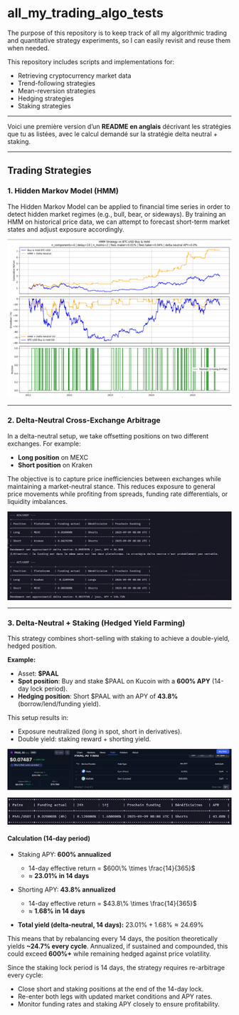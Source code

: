 # all_my_trading_algo_tests

The purpose of this repository is to keep track of all my algorithmic trading and quantitative strategy experiments, so I can easily revisit and reuse them when needed.

This repository includes scripts and implementations for:

- Retrieving cryptocurrency market data
- Trend-following strategies
- Mean-reversion strategies
- Hedging strategies
- Staking strategies

---

Voici une première version d’un **README en anglais** décrivant les stratégies que tu as listées, avec le calcul demandé sur la stratégie delta neutral + staking.

---

## Trading Strategies

### 1. Hidden Markov Model (HMM)

The Hidden Markov Model can be applied to financial time series in order to detect hidden market regimes (e.g., bull, bear, or sideways).
By training an HMM on historical price data, we can attempt to forecast short-term market states and adjust exposure accordingly.

![HMM Example](./public/backtest_hmm_simple.png)

---

### 2. Delta-Neutral Cross-Exchange Arbitrage

In a delta-neutral setup, we take offsetting positions on two different exchanges.
For example:

* **Long position** on MEXC
* **Short position** on Kraken

The objective is to capture price inefficiencies between exchanges while maintaining a market-neutral stance.
This reduces exposure to general price movements while profiting from spreads, funding rate differentials, or liquidity imbalances.

![Delta neutral cross CEX Example](./public/delta_neutral_cross_CEX.png)

---

### 3. Delta-Neutral + Staking (Hedged Yield Farming)

This strategy combines short-selling with staking to achieve a double-yield, hedged position.

**Example:**

* Asset: **\$PAAL**
* **Spot position**: Buy and stake \$PAAL on Kucoin with a **600% APY** (14-day lock period).
* **Hedging position**: Short \$PAAL with an APY of **43.8%** (borrow/lend/funding yield).

This setup results in:

* Exposure neutralized (long in spot, short in derivatives).
* Double yield: staking reward + shorting yield.

![PAAL APY Example](./public/APY_kucoin.png)

![PAAL short Example](./public/paal_short.png)

#### Calculation (14-day period)

* Staking APY: **600% annualized**

  * 14-day effective return = $600\% \times \frac{14}{365}$
  * ≈ **23.01% in 14 days**

* Shorting APY: **43.8% annualized**

  * 14-day effective return = $43.8\% \times \frac{14}{365}$
  * ≈ **1.68% in 14 days**

* **Total yield (delta-neutral, 14 days):**
  $23.01\% + 1.68\% ≈ 24.69\%$

This means that by rebalancing every 14 days, the position theoretically yields **\~24.7% every cycle**.
Annualized, if sustained and compounded, this could exceed **600%+** while remaining hedged against price volatility.

Since the staking lock period is 14 days, the strategy requires re-arbitrage every cycle:

* Close short and staking positions at the end of the 14-day lock.
* Re-enter both legs with updated market conditions and APY rates.
* Monitor funding rates and staking APY closely to ensure profitability.
